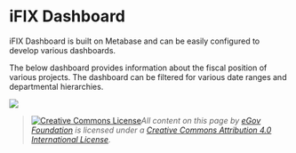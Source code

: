 # iFIX Dashboard

iFIX Dashboard is built on Metabase and can be easily configured to develop various dashboards.&#x20;

The below dashboard provides information about the fiscal position of various projects. The dashboard can be filtered for various date ranges and departmental hierarchies.

![](https://lh5.googleusercontent.com/-RfGMMHxGu7IIxYCATAs1LTPoTXDO6rAbA07Hikp2Vx7Wn7BZibvTYxXIU7TaqBW0H3JBaUMM5OTuxVM2xv21OtjgJ7w0LXis3kLJc25HGSue9FNUqBwI1kRR-v2jgQjxSU94b0gJnE=s0)

> [![Creative Commons License](https://i.creativecommons.org/l/by/4.0/80x15.png)_​_](http://creativecommons.org/licenses/by/4.0/)_All content on this page by_ [_eGov Foundation_](https://egov.org.in/) _is licensed under a_ [_Creative Commons Attribution 4.0 International License_](http://creativecommons.org/licenses/by/4.0/)_._
